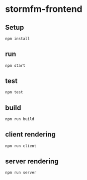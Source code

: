 # stormfm-frontend

## Setup
```sh
npm install
```

## run
```sh
npm start
```

## test
```sh
npm test
```

## build
```sh
npm run build
```

## client rendering
```sh
npm run client
```

## server rendering
```sh
npm run server
```
